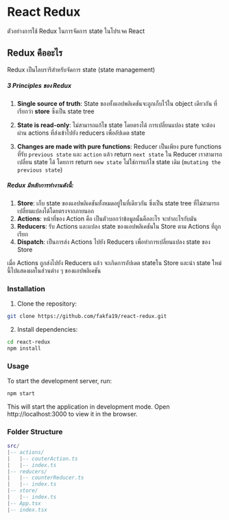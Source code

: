 # React Redux
ตัวอย่างการใช้ Redux ในการจัดการ state ในโปรเจค React

## Redux คืออะไร
Redux เป็นไลบรารีสำหรับจัดการ state (state management)

##### 3 Principles ของ Redux
1. **Single source of truth**: State ของทั้งแอปพลิเคชันจะถูกเก็บไว้ใน object เดียวกัน ที่เรียกว่า **store** ซึ่งเป็น state tree

2. **State is read-only**: ไม่สามารถแก้ไข state โดยตรงได้ การเปลี่ยนแปลง state จะต้องผ่าน actions ที่ส่งเข้าไปยัง reducers เพื่ออัปเดต state

3. **Changes are made with pure functions**: Reducer เป็นเพียง pure functions ที่รับ   `previous state` และ `action` แล้ว return `next state` ใน Reducer เราสามารถเปลี่ยน state ได้ โดยการ return `new state` ไม่ใช่การแก้ไข state เดิม (`mutating the previous state`)

##### Redux มีหลักการทำงานดังนี้:
1. **Store**: เก็บ state ของแอปพลิเคชันทั้งหมดอยู่ในที่เดียวกัน ซึ่งเป็น state tree ที่ไม่สามารถเปลี่ยนแปลงได้โดยตรงจากภายนอก
2. **Actions**: หน้าที่ของ Action คือ เป็นตัวบอกว่าข้อมูลนั้นคืออะไร จะทําอะไรกับมัน
3. **Reducers**: รับ Actions และแปลง state ของแอปพลิเคชันใน Store ตาม Actions ที่ถูกเรียก
4. **Dispatch**: เป็นการส่ง Actions ไปยัง Reducers เพื่อทำการเปลี่ยนแปลง state ของ Store

เมื่อ Actions ถูกส่งไปยัง Reducers แล้ว จะเกิดการอัปเดต stateใน Store และนำ state ใหม่นี้ไปแสดงผลในส่วนต่าง ๆ ของแอปพลิเคชัน

### Installation
1. Clone the repository:
```bash
git clone https://github.com/fakfa19/react-redux.git
```
2. Install dependencies:
```bash
cd react-redux
npm install
```
### Usage
To start the development server, run:

```bash
npm start
```
This will start the application in development mode. Open http://localhost:3000 to view it in the browser.

### Folder Structure
```lua
src/
|-- actions/
|   |-- couterAction.ts
|   |-- index.ts
|-- reducers/
|   |-- counterReducer.ts
|   |-- index.ts
|-- store/
|   |-- index.ts
|-- App.tsx
|-- index.tsx
```